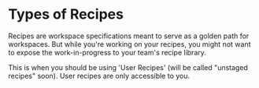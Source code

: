 # Types of Recipes

Recipes are workspace specifications meant to serve as a golden path for workspaces. But while you're working on your recipes, you might not want to expose the work-in-progress to your team's recipe library.

This is when you should be using 'User Recipes' (will be called "unstaged recipes" soon). User recipes are only accessible to you.
